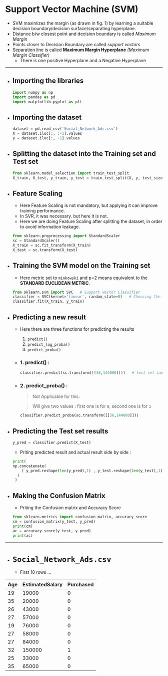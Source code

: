 # Support Vector Machine (SVM)

- SVM maximizes the margin (as drawn in fig. 1) by learning a suitable decision boundary/decision surface/separating hyperplane.
- Distance b/w closest point and decision boundary is called *Maximum Margin*
- Points closer to Decision Boundary are called *support vectors*
- Separation line is called **Maximum Margin Hyperplane** *(Maximum Margin Classifier)*
	- There is one positive Hyperplane and a Negative Hyperplane

---

- ## Importing the libraries
	```py
	import numpy as np
	import pandas as pd
	import matplotlib.pyplot as plt
	```

- ## Importing the dataset
	```py
	dataset = pd.read_csv('Social_Network_Ads.csv')
	X = dataset.iloc[:, :-1].values
	y = dataset.iloc[:, -1].values
	```

- ## Splitting the dataset into the Training set and Test set
	```py
	from sklearn.model_selection import train_test_split
	X_train, X_test, y_train, y_test = train_test_split(X, y, test_size = 0.25, random_state=0)
	```

- ## Feature Scaling
	- Here Feature Scaling is not mandatory, but applying it can improve training performance.
	- In SVR, it was necessary. but here it is not.
	- Here we are doing Feature Scaling after splitting the dataset, in order to  avoid information leakage.
	```py
	from sklearn.preprocessing import StandardScaler
	sc = StandardScaler()
	X_train = sc.fit_transform(X_train)
	X_test = sc.transform(X_test)
	```
	
- ## Training the SVM model on the Training set
	- Here metric set to `minkowski` and p=2 means equivalent to the **STANDARD EUCLIDEAN METRIC**.
	```py
	from sklearn.svm import SVC   # Support Vector Classifier
	classifier = SVC(kernel='linear', random_state=0)   # Choosing the linear kernel; Default is `rbf`
	classifier.fit(X_train, y_train)
	```	
- ## Predicting a new result
	- Here there are three functions for predicting the results
		1. `predict()`
		2. `predict_log_proba()`
		3. `predict_proba()`
	- ### 1. predict() : 
		```py
		classifier.predict(sc.transform([[36,144000]]))   # test set sample without feature scaling
		```

	- ### 2. predict_proba() : 
		> Not Applicable for this.
		
		> Will give two values : first one is for `0`, second one is for `1`
		```py
		classifier.predict_proba(sc.transform([[36,144000]]))
		```

- ## Predicting the Test set results
	```py
	y_pred = classifier.predict(X_test)
	```

	- Priting predicted result and actual result side by side : 
	```py
	print(
    np.concatenate(
        ( y_pred.reshape(len(y_pred),1) , y_test.reshape(len(y_test),1) ) , 1
      )
     )
	```

- ## Making the Confusion Matrix

	- Priting the Confusion matrix and Accuracy Score
	```py
	from sklearn.metrics import confusion_matrix, accuracy_score
	cm = confusion_matrix(y_test, y_pred)
	print(cm)
	ac = accuracy_score(y_test, y_pred)
	print(ac)
	```
	


---

- # `Social_Network_Ads.csv`
	- First 10 rows ...
	
|Age|EstimatedSalary|Purchased|
|---|---------------|---------|
|19 |19000          |0        |
|35 |20000          |0        |
|26 |43000          |0        |
|27 |57000          |0        |
|19 |76000          |0        |
|27 |58000          |0        |
|27 |84000          |0        |
|32 |150000         |1        |
|25 |33000          |0        |
|35 |65000          |0        |
	
